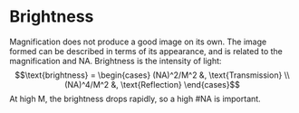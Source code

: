 # Brightness

Magnification does not produce a good image on its own.
The image formed can be described in terms of its appearance, and is related to the magnification and NA.
Brightness is the intensity of light: $$\text{brightness} = \begin{cases}
(NA)^2/M^2 &, \text{Transmission} \\
(NA)^4/M^2 &, \text{Reflection}
\end{cases}$$
At high M, the brightness drops rapidly, so a high #NA is important.